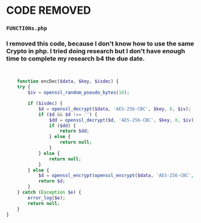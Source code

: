# CODE REMOVED

### `FUNCTIONs.php`

### I removed this code, because I don't know how to use the same Crypto in php. I tried doing research but I don't have enough time to complete my research b4 the due date.

```php


    function encDec($data, $key, $isdec) {
    try {
        $iv = openssl_random_pseudo_bytes(16);

        if ($isdec) {
            $d = openssl_decrypt($data, 'AES-256-CBC', $key, 0, $iv);
            if ($d && $d !== '') {
                $dd = openssl_decrypt($d, 'AES-256-CBC', $key, 0, $iv);
                if ($dd) {
                    return $dd;
                } else {
                    return null;
                }
            } else {
                return null;
            }
        } else {
            $d = openssl_encrypt(openssl_encrypt($data, 'AES-256-CBC', $key, 0, $iv), 'AES-256-CBC', $key, 0, $iv);
            return $d;
        }
    } catch (Exception $e) {
        error_log($e);
        return null;
    }
}

```
